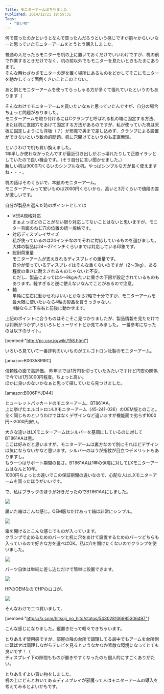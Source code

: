```yaml
---
Title: モニターアームぽちりました
Published: 2014/12/21 19:59:31
Tags:
  - "買い物"
---
```

何で買ったのかというとなんで買ったんだろうという感じですが前々からいいなーと思っていたモニターアームをとうとう購入しました。

普通の人だったらモニターを机の上に置いておくだけでいいわけですが、机の前で作業するときだけでなく、机の前以外でもモニターを見たいときもたまにあります。  
そんな時わざわざモニターの足を置く場所にあるものをどかしてそこにモニターを動かしてって面倒くさいことこの上ない。

あと割とモニターアームを使ってらっしゃる方が多くて憧れていたというのもあります（


そんなわけでモニターアームを買いたいなぁと思っていたんですが、自分の場合ちょっと問題がありました。  
モニターアームを取り付けるにはCクランプと呼ばれる机の端に固定する方法、または机に直接穴をあけて固定する方法があるのですが、私が使っていた机は天板に固定しようにも背板（？）が邪魔で奥まで差し込めず、クランプによる設置ができないという致命的問題。机に穴開けてというのも正直無理。

というわけで机も買い換えました。  
1年半しか使わなかったんですが最近引き出しがぶっ壊れたりして正直イラッとしていたので良い機会です。（そう自分に言い聞かせました。）  
新しい机は9000円くらいのシンプルな机。やっぱシンプルな方が長く使えますね・・・。

机の話はそのくらいで、本題のモニターアーム。  
モニターアームって安いものは2000円くらいから、高いと3万くらいで値段の差が激しいです。  

自分が製品を選んだ時のポイントとしては  

* VESA規格対応  
まぁよっぽどのことがない限り対応してないことはないと思いますが。モニター背面のねじ穴の位置の統一規格です。  
* 対応ディスプレイサイズ  
私が使っているのは24インチなのでそれに対応しているものを選びました。大体の製品は24～27インチくらいまでは対応している印象です。
* 総耐荷重量  
モニターアームが支えきれるディスプレイの重量です。  
自分が使っているディスプレイはそんな重くないのですが（2～3kg）、ある程度の重さに耐えきれるものじゃないと不安。  
ただし、製品によっては4～8kgみたいに重さの下限が設定されているものもあります。軽すぎると逆に使えないなんてことがあるので注意。
* 軸  
単純に左右に動かせればいいとかなら2軸で十分ですが、モニターアームを最大限に使いたいなら4軸の製品を買うっきゃない。  
4軸なら上下左右と前後に動かせます。


上記のポイントに合うものはそこそこ見つかりましたが、製品情報を見ただけでは判断がつかずいろいろレビューサイトとか見てみました。
一番参考になったのは以下のサイト。

[oembed:"http://pc.usy.jp/wiki/158.html"]

いろいろ見ていて一番評判のいいものがエルゴトロン社製のモニターアーム。  

[amazon:B00358RIRC]


信頼性の面で高評価。
昨年までは1万円を切っていたみたいですけど円安の関係で今では1万3000円程度。ちょっと高い。  
ほかに良いのないかなぁと思って探していたら見つけました。

[amazon:B006PYJD44]

ヒューレットパッカードのモニターアーム、BT861AA。  
上に挙げたエルゴトロンLXモニターアーム（45-241-026）のOEM版とのこと。  
全く同じものというわけではなくデザインなど違いますが機能面で劣らず1000円～2000円安い。  

大きな違いはLXモニターアームはシルバーを基調にしているのに対してBT861AAは黒。  
ここは好みだと思いますが、モニターアームは裏方なので別にそれほどデザインは気にならないかなと思います。シルバーのほうが指紋が目立つデメリットもありますし。  
もう一つはサポート期間の長さ。BT861AAは1年の保障に対してLXモニターアームはなんと10年。  
1000円ちょっとの違いでこの保証期間の違いなので、心配な人はLXモニターアームを買ったほうがいいです。

で、私はブラックのほうが好きだったのでBT861AAにしました。

![](20141210233640.jpg) 

届いた箱はこんな感じ。OEM版なだけあって箱は非常にシンプル。

![](20141210233812.jpg) 

箱を開けるとこんな感じでものが入っています。  
クランプで止めるためのパーツと机に穴をあけて設置するためのパーツどちらも入っているので好きな方を選べばOK。私は穴を開けたくないのでクランプを使いました。  

![](20141210233852.jpg) 

パーツ自体は単純に差し込むだけで簡単に設置できます。  

![](20141210233933.jpg) 

HPのOEMなのでHPのロゴが。

![](20141210234706.jpg) 

そんなわけで二つ買いまして、

[oembed:"https://x.com/hitsuji_no_hito/status/543028106995306497"]

こんな感じになりました。縦置きだって軽々できちゃいます。  


とりあえず使用感ですが、部屋の隣の台所で調理してる最中でもアームを台所側に延ばせば調理しながらテレビを見るというなかなか素敵な環境になってとても良いです！（  
ディスプレイ下の隙間もものが置きやすくなったのも個人的にすごくありがたい。


とりあえずよい買い物をしました。  
机の上にどんとおいてあるディスプレイが邪魔って人はモニターアームの導入を考えてみるとよいかもです。